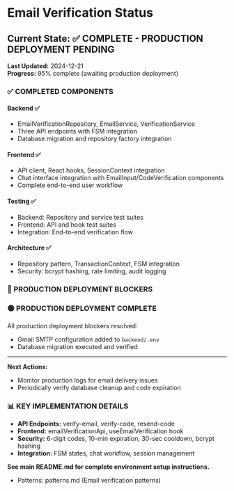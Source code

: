 # Email Verification Status

## Current State: ✅ COMPLETE - PRODUCTION DEPLOYMENT PENDING

**Last Updated:** 2024-12-21  
**Progress:** 95% complete (awaiting production deployment)

### ✅ COMPLETED COMPONENTS

#### Backend ✅
- EmailVerificationRepository, EmailService, VerificationService
- Three API endpoints with FSM integration
- Database migration and repository factory integration

#### Frontend ✅ 
- API client, React hooks, SessionContext integration
- Chat interface integration with EmailInput/CodeVerification components
- Complete end-to-end user workflow

#### Testing ✅
- Backend: Repository and service test suites
- Frontend: API and hook test suites
- Integration: End-to-end verification flow

#### Architecture ✅
- Repository pattern, TransactionContext, FSM integration
- Security: bcrypt hashing, rate limiting, audit logging

### 🔴 PRODUCTION DEPLOYMENT BLOCKERS

### 🟢 PRODUCTION DEPLOYMENT COMPLETE
All production deployment blockers resolved:
- Gmail SMTP configuration added to `backend/.env`
- Database migration executed and verified

---
**Next Actions:**
- Monitor production logs for email delivery issues
- Periodically verify database cleanup and code expiration

### 📊 KEY IMPLEMENTATION DETAILS
- **API Endpoints:** verify-email, verify-code, resend-code
- **Frontend:** emailVerificationApi, useEmailVerification hook
- **Security:** 6-digit codes, 10-min expiration, 30-sec cooldown, bcrypt hashing
- **Integration:** FSM states, chat workflow, session management

**See main README.md for complete environment setup instructions.**
- Patterns: patterns.md (Email verification patterns)